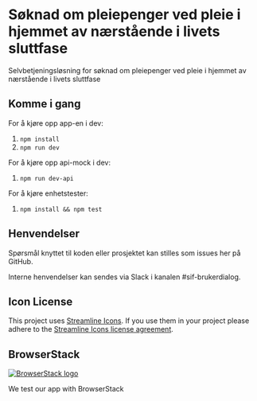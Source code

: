 # Søknad om pleiepenger ved pleie i hjemmet av nærstående i livets sluttfase


Selvbetjeningsløsning for søknad om pleiepenger ved pleie i hjemmet av nærstående i livets sluttfase


## Komme i gang

For å kjøre opp app-en i dev:

1.  `npm install`
2.  `npm run dev`

For å kjøre opp api-mock i dev:

1.  `npm run dev-api`

For å kjøre enhetstester:

1.  `npm install && npm test`

## Henvendelser

Spørsmål knyttet til koden eller prosjektet kan stilles som issues her på GitHub.

Interne henvendelser kan sendes via Slack i kanalen #sif-brukerdialog.

## Icon License

This project uses [Streamline Icons](http://www.streamlineicons.com/). If you use them in your project please adhere to the [Streamline Icons license agreement](http://www.streamlineicons.com/license.html).

## BrowserStack

[![BrowserStack logo](./browserstack-logo-600x315.png)](https://www.browserstack.com/)

We test our app with BrowserStack